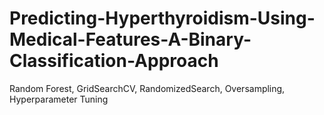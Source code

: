 # Predicting-Hyperthyroidism-Using-Medical-Features-A-Binary-Classification-Approach
Random Forest, GridSearchCV, RandomizedSearch, Oversampling, Hyperparameter Tuning
